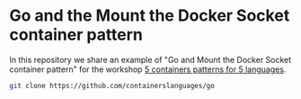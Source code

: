 # Go and the Mount the Docker Socket container pattern

In this repository we share an example of "Go and Mount the Docker Socket container pattern" for the workshop [5 containers patterns for 5 languages](https://l0rd.github.io/talks/containers-and-languages/index_en.html).

```bash
git clone https://github.com/containerslanguages/go
```
